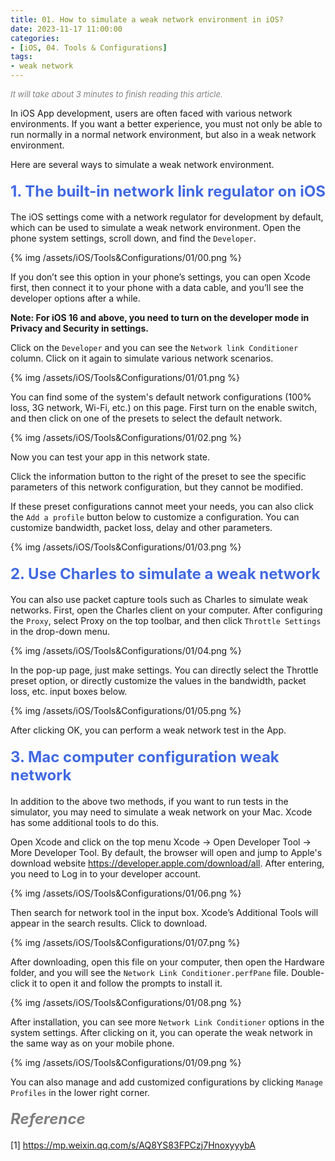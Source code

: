 ```yaml
---
title: 01. How to simulate a weak network environment in iOS?
date: 2023-11-17 11:00:00
categories: 
- [iOS, 04. Tools & Configurations]
tags:
- weak network
---
```


<font color=gray size=2>*It will take about 3 minutes to finish reading this article.*</font>

In iOS App development, users are often faced with various network environments. If you want a better experience, you must not only be able to run normally in a normal network environment, but also in a weak network environment.

Here are several ways to simulate a weak network environment.

#### <font size=5 color=#4169E1>1. The built-in network link regulator on iOS</font> 

The iOS settings come with a network regulator for development by default, which can be used to simulate a weak network environment. Open the phone system settings, scroll down, and find the `Developer`.

{% img /assets/iOS/Tools&Configurations/01/00.png %} 

If you don’t see this option in your phone’s settings, you can open Xcode first, then connect it to your phone with a data cable, and you’ll see the developer options after a while.

**Note: For iOS 16 and above, you need to turn on the developer mode in Privacy and Security in settings.**


Click on the `Developer` and you can see the `Network link Conditioner` column. Click on it again to simulate various network scenarios.

{% img /assets/iOS/Tools&Configurations/01/01.png %} 

You can find some of the system's default network configurations (100% loss, 3G network, Wi-Fi, etc.) on this page. First turn on the enable switch, and then click on one of the presets to select the default network.

{% img /assets/iOS/Tools&Configurations/01/02.png %} 

Now you can test your app in this network state.

Click the information button to the right of the preset to see the specific parameters of this network configuration, but they cannot be modified.

If these preset configurations cannot meet your needs, you can also click the `Add a profile` button below to customize a configuration. You can customize bandwidth, packet loss, delay and other parameters.

{% img /assets/iOS/Tools&Configurations/01/03.png %} 


#### <font size=5 color=#4169E1>2. Use Charles to simulate a weak network</font> 

You can also use packet capture tools such as Charles to simulate weak networks. First, open the Charles client on your computer. After configuring the `Proxy`, select Proxy on the top toolbar, and then click `Throttle Settings` in the drop-down menu.

{% img /assets/iOS/Tools&Configurations/01/04.png %} 

In the pop-up page, just make settings. You can directly select the Throttle preset option, or directly customize the values in the bandwidth, packet loss, etc. input boxes below.

{% img /assets/iOS/Tools&Configurations/01/05.png %} 

After clicking OK, you can perform a weak network test in the App.

#### <font size=5 color=#4169E1>3. Mac computer configuration weak network</font> 

In addition to the above two methods, if you want to run tests in the simulator, you may need to simulate a weak network on your Mac. Xcode has some additional tools to do this.

Open Xcode and click on the top menu Xcode -> Open Developer Tool -> More Developer Tool. By default, the browser will open and jump to Apple's download website https://developer.apple.com/download/all. After entering, you need to Log in to your developer account.

{% img /assets/iOS/Tools&Configurations/01/06.png %} 

Then search for network tool in the input box. Xcode’s Additional Tools will appear in the search results. Click to download.

{% img /assets/iOS/Tools&Configurations/01/07.png %} 


After downloading, open this file on your computer, then open the Hardware folder, and you will see the `Network Link Conditioner.perfPane` file. Double-click it to open it and follow the prompts to install it.

{% img /assets/iOS/Tools&Configurations/01/08.png %} 

After installation, you can see more `Network Link Conditioner` options in the system settings. After clicking on it, you can operate the weak network in the same way as on your mobile phone.
 
{% img /assets/iOS/Tools&Configurations/01/09.png %} 

You can also manage and add customized configurations by clicking `Manage Profiles` in the lower right corner.

#### <font size=5 color=gray>*Reference*</font>
[1] https://mp.weixin.qq.com/s/AQ8YS83FPCzj7HnoxyyybA
 
